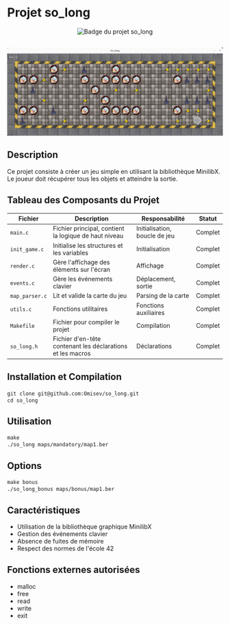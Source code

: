 # **Projet so_long**

<div align="center">
  <img src="https://github.com/byaliego/42-project-badges/blob/main/badges/so_longm.png" alt="Badge du projet so_long">
</div>

##
<div align="center">
  <img src="https://github.com/Omisev/so_long/blob/main/screenshot.png" alt="sreenshot">
</div>


## Description
Ce projet consiste à créer un jeu simple en utilisant la bibliothèque MinilibX. Le joueur doit récupérer tous les objets et atteindre la sortie.

## Tableau des Composants du Projet

| Fichier             | Description                                                             | Responsabilité                                  | Statut    |
|---------------------|-------------------------------------------------------------------------|-------------------------------------------------|-----------|
| `main.c`            | Fichier principal, contient la logique de haut niveau                   | Initialisation, boucle de jeu                   | Complet   |
| `init_game.c`       | Initialise les structures et les variables                              | Initialisation                                  | Complet   |
| `render.c`          | Gère l'affichage des éléments sur l'écran                               | Affichage                                       | Complet   |
| `events.c`          | Gère les événements clavier                                             | Déplacement, sortie                             | Complet   |
| `map_parser.c`      | Lit et valide la carte du jeu                                           | Parsing de la carte                             | Complet   |
| `utils.c`           | Fonctions utilitaires                                                    | Fonctions auxiliaires                           | Complet   |
| `Makefile`          | Fichier pour compiler le projet                                          | Compilation                                      | Complet   |
| `so_long.h`         | Fichier d'en-tête contenant les déclarations et les macros               | Déclarations                                    | Complet   |


## Installation et Compilation
```
git clone git@github.com:Omisev/so_long.git
cd so_long
```

## Utilisation
```
make
./so_long maps/mandatory/map1.ber
```

## Options
```
make bonus
./so_long_bonus maps/bonus/map1.ber
```



## Caractéristiques
- Utilisation de la bibliothèque graphique MinilibX
- Gestion des événements clavier
- Absence de fuites de mémoire
- Respect des normes de l'école 42

## Fonctions externes autorisées
- malloc
- free
- read
- write
- exit

